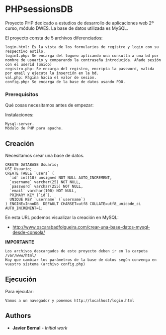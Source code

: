 # PHPsessionsDB
Proyecto PHP dedicado a estudios de desarrollo de aplicaciones web 2º curso, módulo DWES.
La base de datos utilizada es MySQL.

El proyecto consta de 5 archivos diferenciados:
```
login.html: Es la vista de los formularios de registro y login con su respectivo estilo. 
login1.php: Se encarga del logueo aplicando una consulta a una bd por nombre de usuario y comparando la contraseña introducida. Añade sesión con el userid (único)
registro.php: Se encarga del registro, encripta la password, valida por email y ejecuta la inserción en la bd.
val.php: Página hacia el valor de sesión.
config.php: Se encarga de la base de datos usando PDO.
```


### Prerequisitos

Qué cosas necesitamos antes de empezar:

Instalaciones:
```
Mysql-server.
Módulo de PHP para apache.
```


## Creación
Necesitamos crear una base de datos.
```
CREATE DATABASE Usuario;
USE Usuario;
CREATE TABLE `users` (
  `id` int(10) unsigned NOT NULL AUTO_INCREMENT,
  `username` varchar(25) NOT NULL,
  `password` varchar(255) NOT NULL,
  `email` varchar(100) NOT NULL,
  PRIMARY KEY (`id`),
  UNIQUE KEY `username` (`username`)
) ENGINE=InnoDB  DEFAULT CHARSET=utf8 COLLATE=utf8_unicode_ci AUTO_INCREMENT=1;
```

En esta URL podemos visualizar la creación en MySQL:

* http://www.oscarabadfolgueira.com/crear-una-base-datos-mysql-desde-consola/



**IMPORTANTE**
````
Los archivos descargados de este proyecto deben ir en la carpeta /var/www/html/
Hay que cambiar los parámetros de la base de datos según convenga en vuestro sistema (archivo config.php)

````
## Ejecución

Para ejecutar:
```
Vamos a un navegador y ponemos http://localhost/login.html
```

## Authors

* **Javier Bernal** - *Initial work* 
